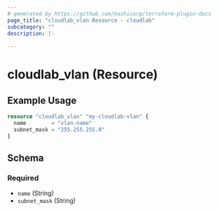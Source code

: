 ```yaml
---
# generated by https://github.com/hashicorp/terraform-plugin-docs
page_title: "cloudlab_vlan Resource - cloudlab"
subcategory: ""
description: |-
  
---
```


# cloudlab_vlan (Resource)



## Example Usage

```terraform
resource "cloudlab_vlan" "my-cloudlab-vlan" {
  name        = "vlan-name"
  subnet_mask = "255.255.255.0"
}
```

<!-- schema generated by tfplugindocs -->
## Schema

### Required

- `name` (String)
- `subnet_mask` (String)
